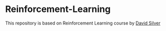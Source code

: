 # Reinforcement-Learning
This repository is based on Reinforcement Learning course by [David Silver](http://www0.cs.ucl.ac.uk/staff/d.silver/web/Teaching.html)
